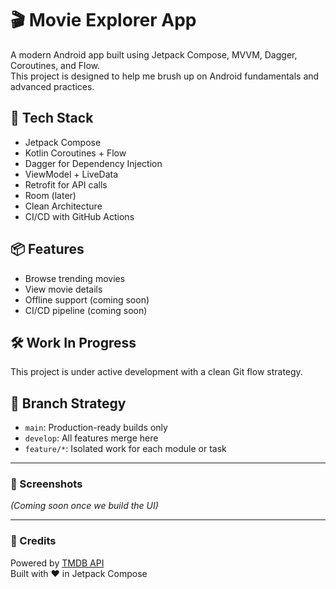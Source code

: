 # 🎬 Movie Explorer App

A modern Android app built using Jetpack Compose, MVVM, Dagger, Coroutines, and Flow.  
This project is designed to help me brush up on Android fundamentals and advanced practices.

## 🚀 Tech Stack
- Jetpack Compose
- Kotlin Coroutines + Flow
- Dagger for Dependency Injection
- ViewModel + LiveData
- Retrofit for API calls
- Room (later)
- Clean Architecture
- CI/CD with GitHub Actions

## 📦 Features
- Browse trending movies
- View movie details
- Offline support (coming soon)
- CI/CD pipeline (coming soon)

## 🛠️ Work In Progress
This project is under active development with a clean Git flow strategy.

## 📂 Branch Strategy
- `main`: Production-ready builds only
- `develop`: All features merge here
- `feature/*`: Isolated work for each module or task

---

### 📸 Screenshots
*(Coming soon once we build the UI)*

---

### 🙌 Credits
Powered by [TMDB API](https://developer.themoviedb.org/)  
Built with ❤️ in Jetpack Compose
